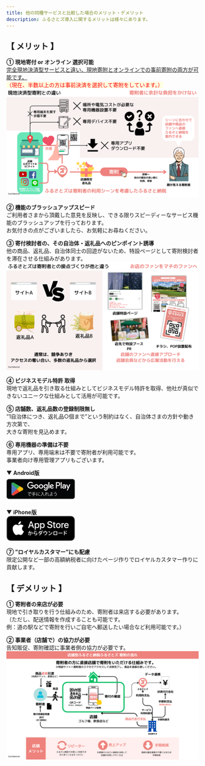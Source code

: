 ```yaml
---
title: 他の同種サービスと比較した場合のメリット・デメリット
description: ふるさとズ導入に関するメリットは様々にあります。
---
```


## 【 メリット 】

**① 現地寄付 or オンライン 選択可能**  
<u>完全現地決済型サービスと違い、現地寄附とオンラインでの事前寄附の両方が可能です。</u>  
<span style="background-color:#ffffe0;color:red;">（現在、半数以上の方は事前決済を選択して寄附をしています。） </span>
![](../../../assets/images/faq_effect_01.png)  

**② 機能のブラッシュアップスピード**  
ご利用者さまから頂戴した意見を反映し、できる限りスピーディーなサービス機能のブラッシュアップを行っております。  
お気付きの点がございましたら、お気軽にお尋ねください。   

**③ 寄付検討者の、その自治体・返礼品へのピンポイント誘導**  
他の商品、返礼品、自治体同士の回遊がないため、特設ページとして寄附検討者を滞在させる仕組みがあります。  
![](../../../assets/images/faq_effect_02.png)  


**④ ビジネスモデル特許 取得**  
現地で返礼品を引き取る仕組みとしてビジネスモデル特許を取得、他社が真似できないユニークな仕組みとして活用が可能です。    

**⑤ 店舗数、返礼品数の登録制限無し**  
”1自治体につき、返礼品○個まで”という制約はなく、自治体さまの方針や動き方次第で、  
大きな寄附を見込めます。  

**⑥ 専用機器の準備は不要**    
専用アプリ、専用端末は不要で寄附者が利用可能です。  
事業者向け専用管理アプリもございます。  

**▼ Android版**  
[![](../../../assets/images/faq_effect_android.png)](https://play.google.com/store/apps/details?id=com.suncackikaku.furusatos.store&pcampaignid=pcampaignidMKT-Other-global-all-co-prtnr-py-PartBadge-Mar2515-1&pli=1)

**▼ iPhone版**  
[![](../../../assets/images/faq_effect_applestore.png)](https://apps.apple.com/us/app/%E3%81%B5%E3%82%8B%E3%81%95%E3%81%A8%E3%82%BA/id1632550284)



**⑦ ”ロイヤルカスタマー”にも配慮**  
限定公開など一部の高額納税者に向けたページ作りでロイヤルカスタマー作りに貢献します。    

## 【 デメリット 】
**① 寄附者の来店が必要**  
現地で引き取りを行う仕組みのため、寄附者は来店する必要があります。   
（ただし、配送情報を作成することも可能です。  
例：道の駅などで寄附を行いご自宅へ郵送したい場合など利用可能です。）  

**② 事業者（店舗で）の協力が必要**  
告知販促、寄附確認に事業者側の協力が必要です。  
![](../../../assets/images/faq_effect_03.png)  


 